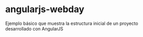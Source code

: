 angularjs-webday
================

Ejemplo básico que muestra la estructura inicial de un proyecto desarrollado con AngularJS
